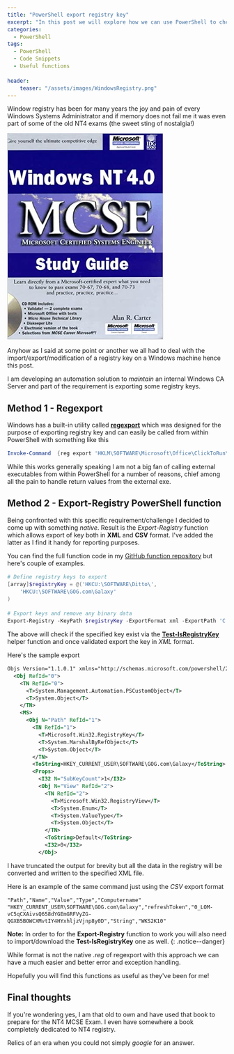 ```yaml
---
title: "PowerShell export registry key"
excerpt: "In this post we will explore how we can use PowerShell to check existence of a specific registry key and how to export them either in CSV or XML format"
categories:
  - PowerShell
tags:
  - PowerShell
  - Code Snippets
  - Useful functions

header:
    teaser: "/assets/images/WindowsRegistry.png"
---
```


Window registry has been for many years the joy and pain of every Windows Systems Administrator and if memory does not fail me it was even part of some of the old NT4 exams (the sweet sting of nostalgia!)

![MCSE Windows NT](/assets/images/WindowsNTBook.jpg)

Anyhow as I said at some point or another we all had to deal with the import/export/modification of a registry key on a Windows machine hence this post.

I am developing an automation solution to *maintain* an internal Windows CA Server and part of the requirement is exporting some registry keys.

## Method 1 - Regexport

Windows has a built-in utility called **[regexport](https://docs.microsoft.com/en-us/windows-server/administration/windows-commands/reg-export)** which was designed for the purpose of exporting registry key and can easily be called from within PowerShell with something like this

```powershell
Invoke-Command  {reg export 'HKLM\SOFTWARE\Microsoft\Office\ClickToRun\Configuration' C:\Temp\MyKeyNackup.reg
```

While this works generally speaking I am not a big fan of calling external executables from within PowerShell for a number of reasons, chief among all the pain to handle return values from the external exe.

## Method 2 - Export-Registry PowerShell function

Being confronted with this specific requirement/challenge I decided to come up with something *native*. Result is the *Export-Registry* function which allows export of key both in **XML** and **CSV** format. I've added the latter as I find it handy for reporting purposes.

You can find the full function code in my [GitHub function repository](https://github.com/PsCustomObject/PowerShell-Functions) but here's couple of examples.

```powershell
# Define registry keys to export
[array]$registryKey = @('HKCU:\SOFTWARE\Ditto\',
    'HKCU:\SOFTWARE\GOG.com\Galaxy'
)

# Export keys and remove any binary data
Export-Registry -KeyPath $registryKey -ExportFormat xml -ExportPath 'C:\Temp\TestExport.xml' -NoBinaryData
```
The above will check if the specified key exist via the **[Test-IsRegistryKey](https://github.com/PsCustomObject/PowerShell-Functions/blob/master/Test-IsRegistryKey.ps1)** helper function and once validated export the key in *XML* format. 

Here's the sample export

```xml
Objs Version="1.1.0.1" xmlns="http://schemas.microsoft.com/powershell/2004/04">
  <Obj RefId="0">
    <TN RefId="0">
      <T>System.Management.Automation.PSCustomObject</T>
      <T>System.Object</T>
    </TN>
    <MS>
      <Obj N="Path" RefId="1">
        <TN RefId="1">
          <T>Microsoft.Win32.RegistryKey</T>
          <T>System.MarshalByRefObject</T>
          <T>System.Object</T>
        </TN>
        <ToString>HKEY_CURRENT_USER\SOFTWARE\GOG.com\Galaxy</ToString>
        <Props>
          <I32 N="SubKeyCount">1</I32>
          <Obj N="View" RefId="2">
            <TN RefId="2">
              <T>Microsoft.Win32.RegistryView</T>
              <T>System.Enum</T>
              <T>System.ValueType</T>
              <T>System.Object</T>
            </TN>
            <ToString>Default</ToString>
            <I32>0</I32>
          </Obj>
````

I have truncated the output for brevity but all the data in the registry will be converted and written to the specified XML file.

Here is an example of the same command just using the *CSV* export format

```csv
"Path","Name","Value","Type","Computername"
"HKEY_CURRENT_USER\SOFTWARE\GOG.com\Galaxy","refreshToken","0_LOM-vC5qCXAivsQ658dYGEmGRFVyZG-QGXB5BOWCXMvtIY4HYxhljzVjnp8y0D","String","WKS2K10"
```

**Note:** In order to for the **Export-Registry** function to work you will also need to import/download the **Test-IsRegistryKey** one as well.
{: .notice--danger}

While format is not the native *.reg* of regexport with this approach we can have a much easier and better error and exception handling.

Hopefully you will find this functions as useful as they've been for me!

## Final thoughts

If you're wondering yes, I am that old to own and have used that book to prepare for the NT4 MCSE Exam. I even have somewhere a book completely dedicated to NT4 registry.

Relics of an era when you could not simply *google* for an answer.
